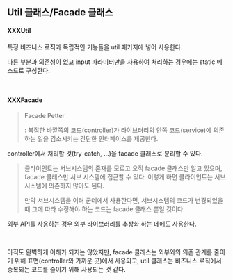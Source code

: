 ## Util 클래스/Facade 클래스

#### XXXUtil

특정 비즈니스 로직과 독립적인 기능들을 util 패키지에 넣어 사용한다.

다른 부분과 의존성이 없고 input 파라미터만을 사용하여 처리하는 경우에는 static 메소드로 구성한다.

<br>

#### XXXFacade

> Facade Petter
>
> : 복잡한 바깥쪽의 코드(controller)가 라이브러리의 안쪽 코드(service)에 의존하는 일을 감소시키는 간단한 인터페이스를 제공한다.

controller에서 처리할 것(try-catch, ...)을 facade 클래스로 분리할 수 있다.

> 클라이언트는 서브시스템의 존재를 모르고 오직 facade 클래스만 알고 있으며, facade 클래스만 서브 시스템에 접근할 수 있다. 이렇게 하면 클라이언트는 서브시스템에 의존하지 않아도 된다.
>
> 만약 서브시스템을 여러 군데에서 사용한다면, 서브시스템의 코드가 변경되었을 때 그에 따라 수정해야 하는 코드는 facade 클래스 뿐일 것이다.

외부 API를 사용하는 경우 외부 라이브러리를 추상화 하는 데에도 사용한다.

<br>

아직도 완벽하게 이해가 되지는 않았지만, facade 클래스는 외부와의 의존 관계를 줄이기 위해 표면(controller와 가까운 곳)에서 사용되고, util 클래스는 비즈니스 로직에서 중복되는 코드를 줄이기 위해 사용되는 것 같다. 